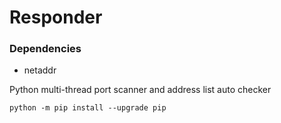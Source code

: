 <h1>Responder</h1>

<h3>Dependencies</h3>
<ul>
  <li>netaddr</li>
</ul>
Python multi-thread port scanner and address list auto checker

<code>python -m pip install --upgrade pip</code>

